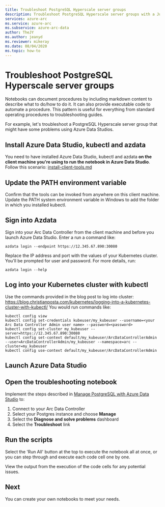 ```yaml
---
title: Troubleshoot PostgreSQL Hyperscale server groups
description: Troubleshoot PostgreSQL Hyperscale server groups with a Jupyter Notebook
services: azure-arc
ms.service: azure-arc
ms.subservice: azure-arc-data
author: TheJY
ms.author: jeanyd
ms.reviewer: mikeray
ms.date: 08/04/2020
ms.topic: how-to
---
```


# Troubleshoot PostgreSQL Hyperscale server groups

Notebooks can document procedures by including markdown content to describe what to do/how to do it. It can also provide executable code to automate a procedure.  This pattern is useful for everything from standard operating procedures to troubleshooting guides.

 For example, let's troubleshoot a PostgreSQL Hyperscale server group that might have some problems using Azure Data Studios.

## Install Azure Data Studio, kubectl and azdata
You need to have installed Azure Data Studio, kubectl and azdata **on the client machine you're using to run the notebook in Azure Data Studio**.  Follow this scenario: [install-client-tools.md](https://github.com/microsoft/Azure-data-services-on-Azure-Arc/blob/jul-2020/scenarios/install-client-tools.md)

## Update the PATH environment variable
Confirm that the tools can be invoked from anywhere on this client machine. Update the PATH system environment variable in Windows to add the folder in which you installed kubectl.

## Sign into Azdata
Sign into your Arc Data Controller from the client machine and before you launch Azure Data Studio. Enter a run a command like:

```console
azdata login --endpoint https://12.345.67.890:30080
```
Replace the IP address and port with the values of your Kubernetes cluster. You'll be prompted for user and password. For more details, run:

```console
azdata login --help
```

## Log into your Kubernetes cluster with kubectl
Use the commands provided in the blog post to log into cluster: https://blog.christianposta.com/kubernetes/logging-into-a-kubernetes-cluster-with-kubectl/
You would run commands like:

```console
kubectl config view
kubectl config set-credentials kubeuser/my_kubeuser --username=<your Arc Data Controller Admin user name> --password=<password>
kubectl config set-cluster my_kubeuser --server=https://12.345.67.890:30080
kubectl config set-context default/my_kubeuser/ArcDataControllerAdmin --user=ArcDataControllerAdmin/my_kubeuser --namespace=arc --cluster=my_kubeuser
kubectl config use-context default/my_kubeuser/ArcDataControllerAdmin
```

## Launch Azure Data Studio

## Open the troubleshooting notebook

Implement the steps described in [Manage PostgreSQL with Azure Data Studio](manage-postgresql-server-group-with-azure-data-studio.md) to:
1. Connect to your Arc Data Controller
2. Select your Postgres instance and choose **Manage**
3. Select the **Diagnose and solve problems** dashboard
4. Select the **Troubleshoot** link

## Run the scripts
Select the 'Run All' button at the top to execute the notebook all at once, or you can step through and execute each code cell one by one.

View the output from the execution of the code cells for any potential issues.

## Next
You can create your own notebooks to meet your needs.